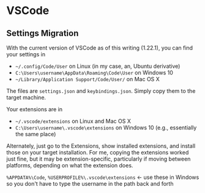 # VSCode

## Settings Migration

With the current version of VSCode as of this writing (1.22.1), you can find your settings in

* `~/.config/Code/User` on Linux (in my case, an, Ubuntu derivative)
* `C:\Users\username\AppData\Roaming\Code\User` on Windows 10
* `~/Library/Application Support/Code/User/` on Mac OS X

The files are `settings.json` and `keybindings.json`. Simply copy them to the target machine.

Your extensions are in

* `~/.vscode/extensions` on Linux and Mac OS X
* `C:\Users\username\.vscode\extensions` on Windows 10 (e.g., essentially the same place)

Alternately, just go to the Extensions, show installed extensions, and install those on your target installation. For me, copying the extensions worked just fine, but it may be extension-specific, particularly if moving between platforms, depending on what the extension does.

`%APPDATA%\Code`, `%USERPROFILE%\.vscode\extensions` <- use these in Windows so you don't have to type the username in the path back and forth
